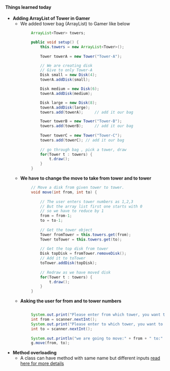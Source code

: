 #### Things learned today
* __Adding ArrayList of Tower in Gamer__
    * We added tower bag (ArrayList) to Gamer like below
    ```java
            ArrayList<Tower> towers;

            public void setup() {
                this.towers = new ArrayList<Tower>();
                
                Tower towerA = new Tower("Tower-A");

                // We are creating disk
                // Give to only Tower-A
                Disk small = new Disk(4);
                towerA.addDisk(small);

                Disk medium = new Disk(6);
                towerA.addDisk(medium);

                Disk large = new Disk(8);
                towerA.addDisk(large);
                towers.add(towerA);		// add it our bag

                Tower towerB = new Tower("Tower-B");
                towers.add(towerB);		// add it our bag
                
                Tower towerC = new Tower("Tower-C");
                towers.add(towerC);	// add it our bag
                
                // go through bag , pick a tower, draw
                for(Tower t : towers) {
                    t.draw();
                }
            }
    ```
    * __We have to change the move to take __from__ tower and __to__ tower__
    ```java
            // Move a disk from given tower to tower.
            void move(int from, int to) {
                
                // The user enters tower numbers as 1,2,3
                // But the array list first one starts with 0
                // so we have to reduce by 1
                from = from-1;
                to = to-1;
                
                // Get the tower object
                Tower fromTower = this.towers.get(from);
                Tower toTower = this.towers.get(to);
                
                // Get the top disk from tower
                Disk topDisk = fromTower.removeDisk();
                // Add it to toTower
                toTower.addDisk(topDisk);
                
                // Redraw as we have moved disk
                for(Tower t : towers) {
                    t.draw();
                }		
            }
    ```
    * __Asking the user for from and to tower numbers__
    ```java

            System.out.print("Please enter from which tower, you want to move:");
            int from = scanner.nextInt();
            System.out.print("Please enter to which tower, you want to move:");
            int to = scanner.nextInt();
            
            System.out.println("we are going to move:" + from + " to:" + to);
            g.move(from, to);
    ```
* __Method overloading__
    * A class can have method with same name but different inputs
    [read here for more details](https://github.com/sairamaj/programmingclass/blob/master/sessions/Session14.MD#method-overloading)
